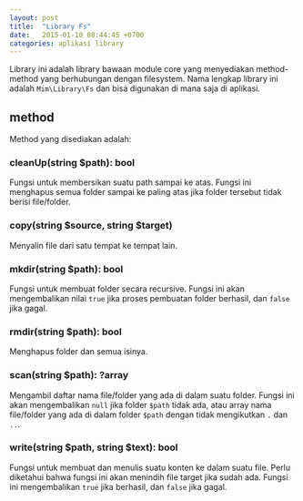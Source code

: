 ```yaml
---
layout: post
title:  "Library Fs"
date:   2015-01-10 08:44:45 +0700
categories: aplikasi library
---
```


Library ini adalah library bawaan module core yang menyediakan method-method yang
berhubungan dengan filesystem. Nama lengkap library ini adalah `Mim\Library\Fs`
dan bisa digunakan di mana saja di aplikasi.

## method

Method yang disediakan adalah:

### cleanUp(string $path): bool

Fungsi untuk membersikan suatu path sampai ke atas. Fungsi ini menghapus semua folder
sampai ke paling atas jika folder tersebut tidak berisi file/folder.

### copy(string $source, string $target)

Menyalin file dari satu tempat ke tempat lain.

### mkdir(string $path): bool

Fungsi untuk membuat folder secara recursive. Fungsi ini akan mengembalikan nilai 
`true` jika proses pembuatan folder berhasil, dan `false` jika gagal.

### rmdir(string $path): bool

Menghapus folder dan semua isinya.

### scan(string $path): ?array

Mengambil daftar nama file/folder yang ada di dalam suatu folder. Fungsi ini akan
mengembalikan `null` jika folder `$path` tidak ada, atau array nama file/folder
yang ada di dalam folder `$path` dengan tidak mengikutkan `.` dan `..`.

### write(string $path, string $text): bool

Fungsi untuk membuat dan menulis suatu konten ke dalam suatu file. Perlu diketahui
bahwa fungsi ini akan menindih file target jika sudah ada. Fungsi ini mengembalikan
`true` jika berhasil, dan `false` jika gagal.